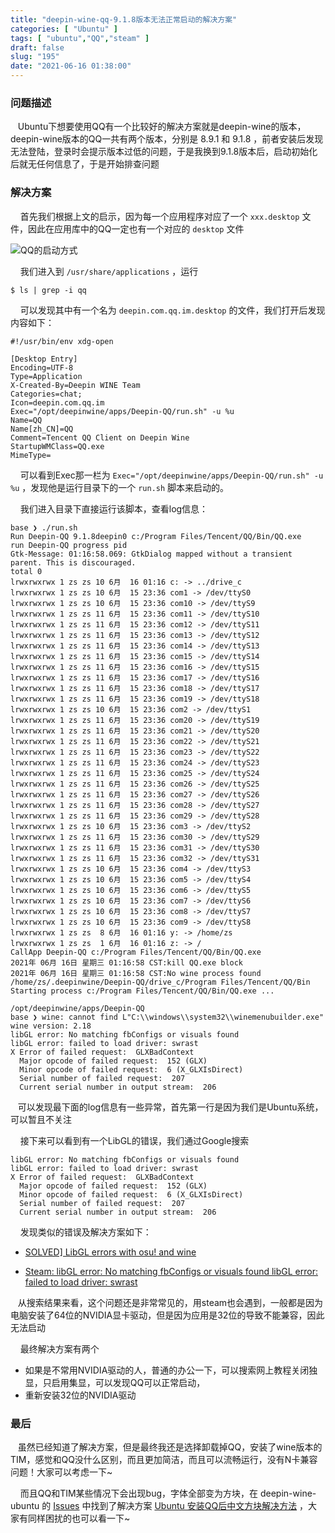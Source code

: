 ```yaml
---
title: "deepin-wine-qq-9.1.8版本无法正常启动的解决方案"
categories: [ "Ubuntu" ]
tags: [ "ubuntu","QQ","steam" ]
draft: false
slug: "195"
date: "2021-06-16 01:38:00"
---
```


### 问题描述

​	&nbsp;&nbsp;&nbsp;Ubuntu下想要使用QQ有一个比较好的解决方案就是deepin-wine的版本，deepin-wine版本的QQ一共有两个版本，分别是 8.9.1 和 9.1.8 ，前者安装后发现无法登陆，登录时会提示版本过低的问题，于是我换到9.1.8版本后，启动初始化后就无任何信息了，于是开始排查问题



### 解决方案

​	&nbsp;&nbsp;&nbsp;首先我们根据上文的启示，因为每一个应用程序对应了一个 `xxx.desktop` 文件，因此在应用库中的QQ一定也有一个对应的 `desktop` 文件

![QQ的启动方式][1]

​	&nbsp;&nbsp;&nbsp;我们进入到 `/usr/share/applications` ，运行 

```shell
$ ls | grep -i qq
```

​	&nbsp;&nbsp;&nbsp;可以发现其中有一个名为 `deepin.com.qq.im.desktop` 的文件，我们打开后发现内容如下：

```shell
#!/usr/bin/env xdg-open

[Desktop Entry]
Encoding=UTF-8
Type=Application
X-Created-By=Deepin WINE Team
Categories=chat;
Icon=deepin.com.qq.im
Exec="/opt/deepinwine/apps/Deepin-QQ/run.sh" -u %u
Name=QQ
Name[zh_CN]=QQ
Comment=Tencent QQ Client on Deepin Wine
StartupWMClass=QQ.exe
MimeType=
```

​	&nbsp;&nbsp;&nbsp;可以看到Exec那一栏为 `Exec="/opt/deepinwine/apps/Deepin-QQ/run.sh" -u %u` ，发现他是运行目录下的一个 `run.sh`  脚本来启动的。

​	&nbsp;&nbsp;&nbsp;我们进入目录下直接运行该脚本，查看log信息：

```shell
base ❯ ./run.sh                   
Run Deepin-QQ 9.1.8deepin0 c:/Program Files/Tencent/QQ/Bin/QQ.exe
run Deepin-QQ progress pid 
Gtk-Message: 01:16:58.069: GtkDialog mapped without a transient parent. This is discouraged.
total 0
lrwxrwxrwx 1 zs zs 10 6月  16 01:16 c: -> ../drive_c
lrwxrwxrwx 1 zs zs 10 6月  15 23:36 com1 -> /dev/ttyS0
lrwxrwxrwx 1 zs zs 10 6月  15 23:36 com10 -> /dev/ttyS9
lrwxrwxrwx 1 zs zs 11 6月  15 23:36 com11 -> /dev/ttyS10
lrwxrwxrwx 1 zs zs 11 6月  15 23:36 com12 -> /dev/ttyS11
lrwxrwxrwx 1 zs zs 11 6月  15 23:36 com13 -> /dev/ttyS12
lrwxrwxrwx 1 zs zs 11 6月  15 23:36 com14 -> /dev/ttyS13
lrwxrwxrwx 1 zs zs 11 6月  15 23:36 com15 -> /dev/ttyS14
lrwxrwxrwx 1 zs zs 11 6月  15 23:36 com16 -> /dev/ttyS15
lrwxrwxrwx 1 zs zs 11 6月  15 23:36 com17 -> /dev/ttyS16
lrwxrwxrwx 1 zs zs 11 6月  15 23:36 com18 -> /dev/ttyS17
lrwxrwxrwx 1 zs zs 11 6月  15 23:36 com19 -> /dev/ttyS18
lrwxrwxrwx 1 zs zs 10 6月  15 23:36 com2 -> /dev/ttyS1
lrwxrwxrwx 1 zs zs 11 6月  15 23:36 com20 -> /dev/ttyS19
lrwxrwxrwx 1 zs zs 11 6月  15 23:36 com21 -> /dev/ttyS20
lrwxrwxrwx 1 zs zs 11 6月  15 23:36 com22 -> /dev/ttyS21
lrwxrwxrwx 1 zs zs 11 6月  15 23:36 com23 -> /dev/ttyS22
lrwxrwxrwx 1 zs zs 11 6月  15 23:36 com24 -> /dev/ttyS23
lrwxrwxrwx 1 zs zs 11 6月  15 23:36 com25 -> /dev/ttyS24
lrwxrwxrwx 1 zs zs 11 6月  15 23:36 com26 -> /dev/ttyS25
lrwxrwxrwx 1 zs zs 11 6月  15 23:36 com27 -> /dev/ttyS26
lrwxrwxrwx 1 zs zs 11 6月  15 23:36 com28 -> /dev/ttyS27
lrwxrwxrwx 1 zs zs 11 6月  15 23:36 com29 -> /dev/ttyS28
lrwxrwxrwx 1 zs zs 10 6月  15 23:36 com3 -> /dev/ttyS2
lrwxrwxrwx 1 zs zs 11 6月  15 23:36 com30 -> /dev/ttyS29
lrwxrwxrwx 1 zs zs 11 6月  15 23:36 com31 -> /dev/ttyS30
lrwxrwxrwx 1 zs zs 11 6月  15 23:36 com32 -> /dev/ttyS31
lrwxrwxrwx 1 zs zs 10 6月  15 23:36 com4 -> /dev/ttyS3
lrwxrwxrwx 1 zs zs 10 6月  15 23:36 com5 -> /dev/ttyS4
lrwxrwxrwx 1 zs zs 10 6月  15 23:36 com6 -> /dev/ttyS5
lrwxrwxrwx 1 zs zs 10 6月  15 23:36 com7 -> /dev/ttyS6
lrwxrwxrwx 1 zs zs 10 6月  15 23:36 com8 -> /dev/ttyS7
lrwxrwxrwx 1 zs zs 10 6月  15 23:36 com9 -> /dev/ttyS8
lrwxrwxrwx 1 zs zs  8 6月  16 01:16 y: -> /home/zs
lrwxrwxrwx 1 zs zs  1 6月  16 01:16 z: -> /
CallApp Deepin-QQ c:/Program Files/Tencent/QQ/Bin/QQ.exe
2021年 06月 16日 星期三 01:16:58 CST:kill QQ.exe block
2021年 06月 16日 星期三 01:16:58 CST:No wine process found
/home/zs/.deepinwine/Deepin-QQ/drive_c/Program Files/Tencent/QQ/Bin
Starting process c:/Program Files/Tencent/QQ/Bin/QQ.exe ...

/opt/deepinwine/apps/Deepin-QQ
base ❯ wine: cannot find L"C:\\windows\\system32\\winemenubuilder.exe"
wine version: 2.18
libGL error: No matching fbConfigs or visuals found
libGL error: failed to load driver: swrast
X Error of failed request:  GLXBadContext
  Major opcode of failed request:  152 (GLX)
  Minor opcode of failed request:  6 (X_GLXIsDirect)
  Serial number of failed request:  207
  Current serial number in output stream:  206
```

​	&nbsp;&nbsp;&nbsp;可以发现最下面的log信息有一些异常，首先第一行是因为我们是Ubuntu系统，可以暂且不关注

​	&nbsp;&nbsp;&nbsp;接下来可以看到有一个LibGL的错误，我们通过Google搜索

```shell
libGL error: No matching fbConfigs or visuals found
libGL error: failed to load driver: swrast
X Error of failed request:  GLXBadContext
  Major opcode of failed request:  152 (GLX)
  Minor opcode of failed request:  6 (X_GLXIsDirect)
  Serial number of failed request:  207
  Current serial number in output stream:  206
```

​	&nbsp;&nbsp;&nbsp;发现类似的错误及解决方案如下：

+ [SOLVED\] LibGL errors with osu! and wine](https://bbs.archlinux.org/viewtopic.php?id=255385)

+ [Steam: libGL error: No matching fbConfigs or visuals found libGL error: failed to load driver: swrast](https://askubuntu.com/questions/834254/steam-libgl-error-no-matching-fbconfigs-or-visuals-found-libgl-error-failed-t)

​	&nbsp;&nbsp;&nbsp;从搜索结果来看，这个问题还是非常常见的，用steam也会遇到，一般都是因为电脑安装了64位的NVIDIA显卡驱动，但是因为应用是32位的导致不能兼容，因此无法启动

​	&nbsp;&nbsp;&nbsp;最终解决方案有两个

+ 如果是不常用NVIDIA驱动的人，普通的办公一下，可以搜索网上教程关闭独显，只启用集显，可以发现QQ可以正常启动，
+ 重新安装32位的NVIDIA驱动



### 最后

​	&nbsp;&nbsp;&nbsp;虽然已经知道了解决方案，但是最终我还是选择卸载掉QQ，安装了wine版本的TIM，感觉和QQ没什么区别，而且更加简洁，而且可以流畅运行，没有N卡兼容问题！大家可以考虑一下~

​	&nbsp;&nbsp;&nbsp;而且QQ和TIM某些情况下会出现bug，字体全部变为方块，在 deepin-wine-ubuntu 的 [Issues](https://github.com/wszqkzqk/deepin-wine-ubuntu/issues) 中找到了解决方案 [Ubuntu 安装QQ后中文方块解决方法](https://github.com/wszqkzqk/deepin-wine-ubuntu/issues/253) ，大家有同样困扰的也可以看一下~


  [1]: https://www.zzsqwq.cn/usr/uploads/2021/06/75817321.png